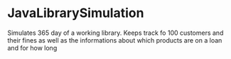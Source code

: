 # JavaLibrarySimulation
Simulates 365 day of a working library.
Keeps track fo 100 customers and their fines as well as the informations about which products are on a loan and for how long
